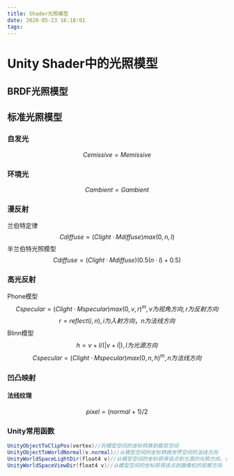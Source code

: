 ```yaml
---
title: Shader光照模型
date: 2020-05-23 16:18:01
tags:
---
```


# Unity Shader中的光照模型

<!--more--> 

## BRDF光照模型
## 标准光照模型
### 自发光
$$
Cemissive=Memissive
$$
### 环境光
$$
Cambient=Gambient
$$
### 漫反射
兰伯特定律
$$
Cdiffuse=(Clight·Mdiffuse)max(0,n,l)
$$
半兰伯特光照模型
$$
Cdiffuse=(Clight·Mdiffuse)(0.5(n·l)+0.5)
$$
### 高光反射
Phone模型
$$
Cspecular=(Clight·Mspecular)max(0,v,r)^m,	v为视角方向,r为反射方向
$$
$$
r=reflect(i,n),  i为入射方向，n为法线方向
$$
Blinn模型
$$
h=v+l/(|v+l|),	l为光源方向
$$
$$
Cspecular=(Clight·Mspecular)max(0,n,h)^m ,n为法线方向
$$

### 凹凸映射
#### 法线纹理
$$
pixel=(normal+1)/2
$$
### Unity常用函数
```c#
UnityObjectToClipPos(vertex)//将模型空间的坐标转换到裁剪空间
UnityObjectToWorldNormal(v.normal)//从模型空间的坐标转换世界空间的法线方向
UnityWorldSpaceLightDir(float4 v)//从模型空间的坐标获得该点到光源的光照方向，仅向前渲染，无归一化
UnityWorldSpaceViewDir(float4 v)//从模型空间的坐标获得该点到摄像机的观察方向
```

